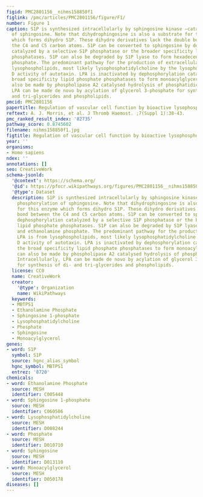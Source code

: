 ```yaml
---
figid: PMC2801156__nihms158850f1
figlink: /pmc/articles/PMC2801156/figure/F1/
number: Figure 1
caption: S1P is synthesized intracellularly by sphingosine kinase –catalyzed phosphorylation
  of sphingosine. Note that dihydrophingosine is also a substrate for this enzyme
  which forms dihydro S1P. These dihydro derivatives lack the double bond between
  the C4 and C5 carbon atoms. S1P can be converted to sphingosine by dephosphorylation
  catalyzed by a selective S1P phosphatase or the broader specificity lipid phosphate
  phosphatases. S1P can also be degraded by S1P lyase to form hexadecenal and ethanolamine
  phosphate. The predominant pathway for the production of extracellular LPA is from
  lysophospholipids, most likely lysophosphatidylcholine by the lysophospholipase
  D activity of autotaxin. LPA is inactivated by dephosphorylation catalyzed by the
  broad specificity lipid phosphate phosphatases to form monoacylglycerol. LPA can
  also be made by phospholipase A2 catalysed hydrolysis of phosphatidic acid. Intracellularly,
  LPA can be made de novo by acylation of glycerol 3-phosphate for synthesis of di-
  and tri-glycerides and phospholipids.
pmcid: PMC2801156
papertitle: Regulation of vascular cell function by bioactive lysophospholipids.
reftext: A. J. Morris, et al. J Thromb Haemost. ;7(Suppl 1):38-43.
pmc_ranked_result_index: '82735'
pathway_score: 0.8745602
filename: nihms158850f1.jpg
figtitle: Regulation of vascular cell function by bioactive lysophospholipids
year: ''
organisms:
- Homo sapiens
ndex: ''
annotations: []
seo: CreativeWork
schema-jsonld:
  '@context': https://schema.org/
  '@id': https://pfocr.wikipathways.org/figures/PMC2801156__nihms158850f1.html
  '@type': Dataset
  description: S1P is synthesized intracellularly by sphingosine kinase –catalyzed
    phosphorylation of sphingosine. Note that dihydrophingosine is also a substrate
    for this enzyme which forms dihydro S1P. These dihydro derivatives lack the double
    bond between the C4 and C5 carbon atoms. S1P can be converted to sphingosine by
    dephosphorylation catalyzed by a selective S1P phosphatase or the broader specificity
    lipid phosphate phosphatases. S1P can also be degraded by S1P lyase to form hexadecenal
    and ethanolamine phosphate. The predominant pathway for the production of extracellular
    LPA is from lysophospholipids, most likely lysophosphatidylcholine by the lysophospholipase
    D activity of autotaxin. LPA is inactivated by dephosphorylation catalyzed by
    the broad specificity lipid phosphate phosphatases to form monoacylglycerol. LPA
    can also be made by phospholipase A2 catalysed hydrolysis of phosphatidic acid.
    Intracellularly, LPA can be made de novo by acylation of glycerol 3-phosphate
    for synthesis of di- and tri-glycerides and phospholipids.
  license: CC0
  name: CreativeWork
  creator:
    '@type': Organization
    name: WikiPathways
  keywords:
  - MBTPS1
  - Ethanolamine Phosphate
  - Sphingosine 1-phosphate
  - Lysophosphatidylcholine
  - Phosphate
  - Sphingosine
  - Monoacylglycerol
genes:
- word: S1P
  symbol: S1P
  source: hgnc_alias_symbol
  hgnc_symbol: MBTPS1
  entrez: '8720'
chemicals:
- word: Ethanolamine Phosphate
  source: MESH
  identifier: C005448
- word: Sphingosine 1-phosphate
  source: MESH
  identifier: C060506
- word: Lysophosphatidylcholine
  source: MESH
  identifier: D008244
- word: Phosphate
  source: MESH
  identifier: D010710
- word: Sphingosine
  source: MESH
  identifier: D013110
- word: Monoacylglycerol
  source: MESH
  identifier: D050178
diseases: []
---
```

